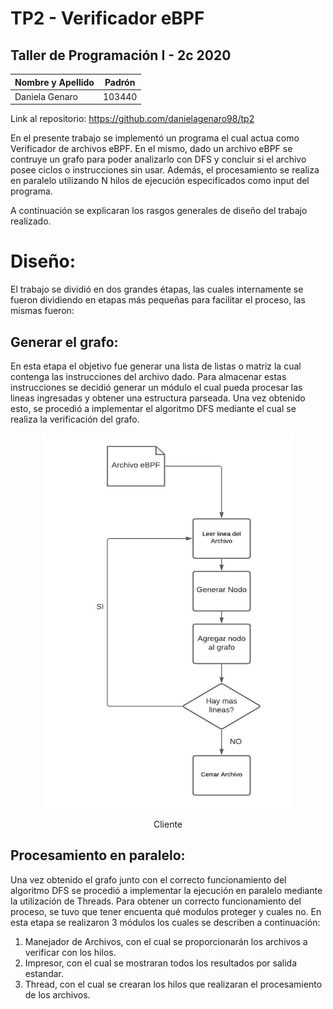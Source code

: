# TP2 - Verificador eBPF
## Taller de Programación I - 2c 2020

| Nombre y Apellido | Padrón | 
| ----------- | ----------- |
| Daniela Genaro | 103440 |

Link al repositorio: https://github.com/danielagenaro98/tp2

En el presente trabajo se implementó un programa el cual actua como Verificador de archivos eBPF. En el mismo, dado un archivo eBPF se contruye un grafo para poder analizarlo con DFS y concluir si el archivo posee ciclos o instrucciones sin usar. Además, el procesamiento se realiza en paralelo utilizando N hilos de ejecución especificados como input del programa.

A continuación se explicaran los rasgos generales de diseño del trabajo realizado.

# Diseño:

El trabajo se dividió en dos grandes étapas, las cuales internamente se fueron dividiendo en etapas más pequeñas para facilitar el proceso, las mismas fueron:

## Generar el grafo:
En esta etapa el objetivo fue generar una lista de listas o matriz la cual contenga las instrucciones del archivo dado. Para almacenar estas instrucciones se decidió generar un módulo el cual pueda procesar las lineas ingresadas y obtener una estructura parseada. 
Una vez obtenido esto, se procedió a implementar el algoritmo DFS mediante el cual se realiza la verificación del grafo.

<p align="center">
 
<img src="Imagenes/Flujo.jpeg" title="Flujo de generación del Grafo" width="400" height="600">
<div align="center">Cliente</div>
 
</p>

## Procesamiento en paralelo:
Una vez obtenido el grafo junto con el correcto funcionamiento del algoritmo DFS se procedió a implementar la ejecución en paralelo mediante la utilización de Threads. Para obtener un correcto funcionamiento del proceso, se tuvo que tener encuenta qué modulos proteger y cuales no. 
En esta etapa se realizaron 3 módulos los cuales se describen a continuación:

1) Manejador de Archivos, con el cual se proporcionarán los archivos a verificar con los hilos.
2) Impresor, con el cual se mostraran todos los resultados por salida estandar.
3) Thread, con el cual se crearan los hilos que realizaran el procesamiento de los archivos.

